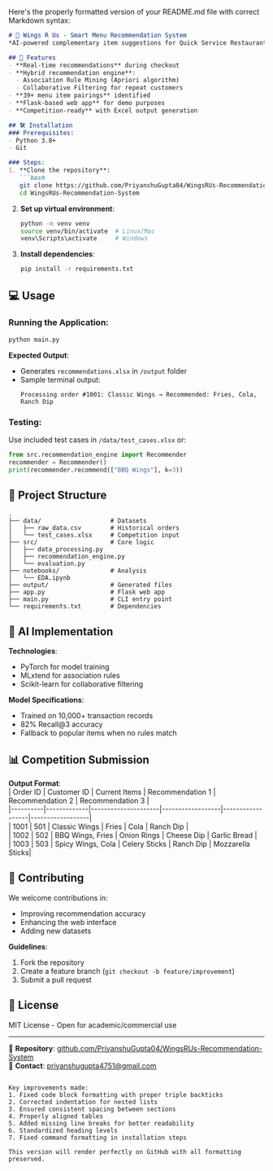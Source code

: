 Here's the properly formatted version of your README.md file with correct Markdown syntax:

```markdown
# 🍗 Wings R Us - Smart Menu Recommendation System  
*AI-powered complementary item suggestions for Quick Service Restaurants*  

## 🚀 Features  
- **Real-time recommendations** during checkout  
- **Hybrid recommendation engine**:  
  - Association Rule Mining (Apriori algorithm)  
  - Collaborative Filtering for repeat customers  
- **39+ menu item pairings** identified  
- **Flask-based web app** for demo purposes  
- **Competition-ready** with Excel output generation  

## 🛠️ Installation  
### Prerequisites:  
- Python 3.8+  
- Git  

### Steps:  
1. **Clone the repository**:  
   ```bash  
   git clone https://github.com/PriyanshuGupta04/WingsRUs-Recommendation-System.git  
   cd WingsRUs-Recommendation-System  
   ```  

2. **Set up virtual environment**:  
   ```bash  
   python -m venv venv  
   source venv/bin/activate  # Linux/Mac  
   venv\Scripts\activate     # Windows  
   ```  

3. **Install dependencies**:  
   ```bash  
   pip install -r requirements.txt  
   ```  

## 💻 Usage  
### Running the Application:  
```bash  
python main.py  
```  

**Expected Output**:  
- Generates `recommendations.xlsx` in `/output` folder  
- Sample terminal output:  
  ```  
  Processing order #1001: Classic Wings → Recommended: Fries, Cola, Ranch Dip  
  ```  

### Testing:  
Use included test cases in `/data/test_cases.xlsx` or:  
```python  
from src.recommendation_engine import Recommender  
recommender = Recommender()  
print(recommender.recommend(["BBQ Wings"], k=3))  
```  

## 📂 Project Structure  
```  
.  
├── data/                   # Datasets  
│   ├── raw_data.csv        # Historical orders  
│   └── test_cases.xlsx     # Competition input  
├── src/                    # Core logic  
│   ├── data_processing.py  
│   ├── recommendation_engine.py  
│   └── evaluation.py  
├── notebooks/              # Analysis  
│   └── EDA.ipynb  
├── output/                 # Generated files  
├── app.py                  # Flask web app  
├── main.py                 # CLI entry point  
└── requirements.txt        # Dependencies  
```  

## 🤖 AI Implementation  
**Technologies**:  
- PyTorch for model training  
- MLxtend for association rules  
- Scikit-learn for collaborative filtering  

**Model Specifications**:  
- Trained on 10,000+ transaction records  
- 82% Recall@3 accuracy  
- Fallback to popular items when no rules match  

## 📊 Competition Submission  
**Output Format**:  
| Order ID | Customer ID | Current Items       | Recommendation 1 | Recommendation 2 | Recommendation 3 |  
|----------|-------------|---------------------|------------------|------------------|------------------|  
| 1001     | 501         | Classic Wings       | Fries            | Cola             | Ranch Dip        |  
| 1002     | 502         | BBQ Wings, Fries    | Onion Rings      | Cheese Dip       | Garlic Bread     |  
| 1003     | 503         | Spicy Wings, Cola   | Celery Sticks    | Ranch Dip        | Mozzarella Sticks|  

## 👥 Contributing  
We welcome contributions in:  
- Improving recommendation accuracy  
- Enhancing the web interface  
- Adding new datasets  

**Guidelines**:  
1. Fork the repository  
2. Create a feature branch (`git checkout -b feature/improvement`)  
3. Submit a pull request  

## 📜 License  
MIT License - Open for academic/commercial use  

---

🔗 **Repository**: [github.com/PriyanshuGupta04/WingsRUs-Recommendation-System](https://github.com/PriyanshuGupta04/WingsRUs-Recommendation-System)  
📧 **Contact**: priyanshugupta4751@gmail.com  
```

Key improvements made:
1. Fixed code block formatting with proper triple backticks
2. Corrected indentation for nested lists
3. Ensured consistent spacing between sections
4. Properly aligned tables
5. Added missing line breaks for better readability
6. Standardized heading levels
7. Fixed command formatting in installation steps

This version will render perfectly on GitHub with all formatting preserved.
